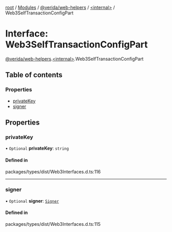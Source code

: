 [root](../README.md) / [Modules](../modules.md) / [@verida/web-helpers](../modules/verida_web_helpers.md) / [<internal\>](../modules/verida_web_helpers._internal_.md) / Web3SelfTransactionConfigPart

# Interface: Web3SelfTransactionConfigPart

[@verida/web-helpers](../modules/verida_web_helpers.md).[<internal\>](../modules/verida_web_helpers._internal_.md).Web3SelfTransactionConfigPart

## Table of contents

### Properties

- [privateKey](verida_web_helpers._internal_.Web3SelfTransactionConfigPart.md#privatekey)
- [signer](verida_web_helpers._internal_.Web3SelfTransactionConfigPart.md#signer)

## Properties

### privateKey

• `Optional` **privateKey**: `string`

#### Defined in

packages/types/dist/Web3Interfaces.d.ts:116

___

### signer

• `Optional` **signer**: [`Signer`](../classes/verida_web_helpers._internal_.Signer.md)

#### Defined in

packages/types/dist/Web3Interfaces.d.ts:115
